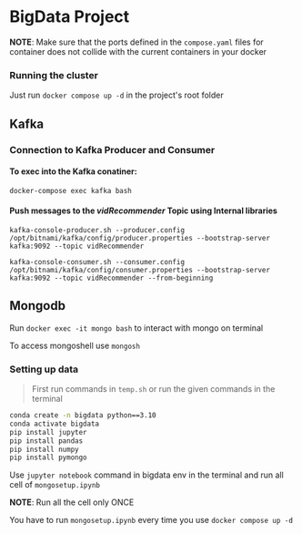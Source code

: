 # BigData Project

**NOTE**: Make sure that the ports defined in the `compose.yaml` files for container does not collide with the current containers in your docker

### Running the cluster
Just run `docker compose up -d` in the project's root folder
## Kafka
### Connection to Kafka Producer and Consumer
#### To exec into the Kafka conatiner:
`docker-compose exec kafka bash`

#### Push messages to the *vidRecommender* Topic using Internal libraries

`kafka-console-producer.sh --producer.config /opt/bitnami/kafka/config/producer.properties --bootstrap-server kafka:9092 --topic vidRecommender`


`kafka-console-consumer.sh --consumer.config /opt/bitnami/kafka/config/consumer.properties --bootstrap-server kafka:9092 --topic vidRecommender --from-beginning`

## Mongodb

Run `docker exec -it mongo bash` to interact with mongo on terminal

To access mongoshell use `mongosh`

### Setting up data

>First run commands in `temp.sh` or run the given commands in the terminal

```bash
conda create -n bigdata python==3.10
conda activate bigdata
pip install jupyter
pip install pandas
pip install numpy
pip install pymongo
```

Use `jupyter notebook` command in bigdata env in the terminal and run all cell of `mongosetup.ipynb`

**NOTE**: Run all the cell only ONCE

You have to run `mongosetup.ipynb` every time you use `docker compose up -d`

